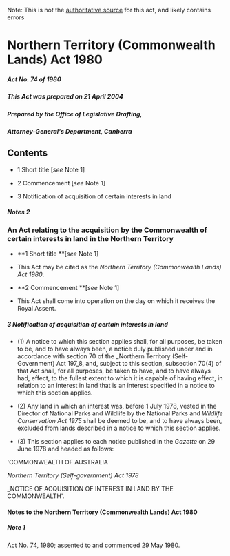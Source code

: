 Note: This is not the [authoritative source](https://www.comlaw.gov.au/Details/C2004C00670) for this act, and likely contains errors

# Northern Territory (Commonwealth Lands) Act 1980

##### Act No. 74 of 1980

##### This Act was prepared on 21 April 2004

##### Prepared by the Office of Legislative Drafting,
##### Attorney-General's Department, Canberra


## Contents

   * 1 Short title [_see_ Note 1] 

   * 2 Commencement [_see_ Note 1] 

   * 3 Notification of acquisition of certain interests in land 

##### Notes	2

### An Act relating to the acquisition by the Commonwealth of certain interests in land in the Northern Territory

  * **1  Short title **[_see_ Note 1]

  * This Act may be cited as the _Northern Territory (Commonwealth Lands) Act 1980_.

  * **2  Commencement **[_see_ Note 1]

  * This Act shall come into operation on the day on which it receives the Royal Assent.

##### 3  Notification of acquisition of certain interests in land

  * (1) A notice to which this section applies shall, for all purposes, be taken to be, and to have always been, a notice duly published under and in accordance with section 70 of the _Northern Territory (Self-Government) Act 197_8, and, subject to this section, subsection 70(4) of that Act shall, for all purposes, be taken to have, and to have always had, effect, to the fullest extent to which it is capable of having effect, in relation to an interest in land that is an interest specified in a notice to which this section applies.

  * (2) Any land in which an interest was, before 1 July 1978, vested in the Director of National Parks and Wildlife by the National Parks and _Wildlife Conservation Act 1975_ shall be deemed to be, and to have always been, excluded from lands described in a notice to which this section applies.

  * (3) This section applies to each notice published in the _Gazette_ on 29 June 1978 and headed as follows:

'COMMONWEALTH OF AUSTRALIA

_Northern Territory (Self-government) Act 1978_

_NOTICE OF ACQUISITION OF INTEREST IN LAND BY THE COMMONWEALTH'.

#### Notes to the Northern Territory (Commonwealth Lands) Act 1980

##### Note 1

Act No. 74, 1980; assented to and commenced 29 May 1980.

